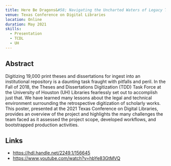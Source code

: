 ```yaml
---
title: Here Be Dragons&#58; Navigating the Uncharted Waters of Legacy Thesis and Dissertation Digitization
venue: Texas Conference on Digital Libraries
location: Online
duration: May 2021
skills:
  - Presentation
  - TCDL
  - UH
---
```


Abstract
-------

Digitizing 19,000 print theses and dissertations for ingest into an institutional repository is a daunting task fraught with pitfalls and peril. In the Fall of 2018, the Theses and Dissertations Digitization (TDD) Task Force at the University of Houston (UH) Libraries fearlessly set out to accomplish just that. We have learned many lessons about the legal and technical environment surrounding the retrospective digitization of scholarly works. This poster, presented at the 2021 Texas Conference on Digital Libraries, provides an overview of the project and highlights the many challenges the team faced as it assessed the project scope, developed workflows, and bootstrapped production activities.


Links
----------

* <https://hdl.handle.net/2249.1/156645>
* <https://www.youtube.com/watch?v=hbYe83GtMVQ>
